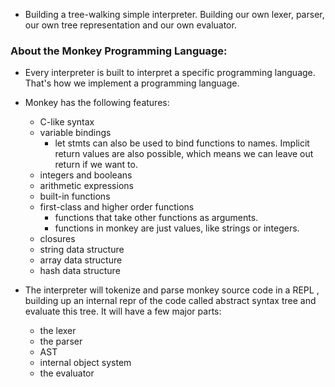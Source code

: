 - Building a tree-walking simple interpreter. Building our own lexer, parser, our own tree representation and our own evaluator.

### About the Monkey Programming Language:
- Every interpreter is built to interpret a specific programming language. That's how we implement a programming language.

- Monkey has the following features:
	- C-like syntax 
	- variable bindings 
		- let stmts can also be used to bind functions to names. Implicit return values are also possible, which means we can leave out return if we want to.
	- integers and booleans 
	- arithmetic expressions 
	- built-in functions 
	- first-class and higher order functions 
		- functions that take other functions as arguments. 
		- functions in monkey are just values, like strings or integers.
	- closures 
	- string data structure 
	- array data structure 
	- hash data structure 

- The interpreter will tokenize and parse monkey source code in a REPL , building up an internal repr of the code called abstract syntax tree and evaluate this tree. It will have a few major parts:
	- the lexer 
	- the parser 
	- AST 
	- internal object system
	- the evaluator 

